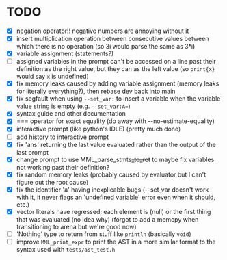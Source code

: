 # TODO
- [x] negation operator!! negative numbers are annoying without it <br />
- [x] insert multiplication operation between consecutive values between which there is no operation (so 3i would parse the same as 3*i) <br />
- [x] variable assignment (statements?) <br />
- [ ] assigned variables in the prompt can't be accessed on a line past their definition as the right value, but they can as the left value (so `print{x}` would say `x` is undefined) <br />
- [x] fix memory leaks caused by adding variable assignment (memory leaks for literally everything?), then rebase dev back into main <br />
- [x] fix segfault when using `--set_var:` to insert a variable when the variable value string is empty (e.g. `--set_var:A=`) <br />
- [x] syntax guide and other documentation <br />
- [x] === operator for exact equality (do away with --no-estimate-equality) <br />
- [x] interactive prompt (like python's IDLE) (pretty much done) <br />
- [ ] add history to interactive prompt <br />
- [x] fix 'ans' returning the last value evaluated rather than the output of the last prompt <br />
- [x] change prompt to use MML_parse_stmts~~_to_ret~~ to maybe fix variables not working past their definition? <br />
- [x] fix random memory leaks (probably caused by evaluator but I can't figure out the root cause) <br />
- [x] fix the identifier 'a' having inexplicable bugs (--set_var doesn't work with it, it never flags an 'undefined variable' error even when it should, etc.) <br />
- [x] vector literals have regressed; each element is (null) or the first thing that was evaluated (no idea why) (forgot to add a memcpy when transitioning to arena but we're good now) <br />
- [ ] 'Nothing' type to return from stuff like `println` (basically `void`) <br />
- [ ] improve `MML_print_expr` to print the AST in a more similar format to the syntax used with `tests/ast_test.h` <br />
